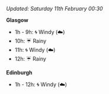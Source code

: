 *Updated: Saturday 11th February 00:30*

**Glasgow**

* 1h - 9h: :cyclone: Windy (:cloud:)
* 10h: :umbrella: Rainy
* 11h: :cyclone: Windy (:cloud:)
* 12h: :umbrella: Rainy

**Edinburgh**

* 1h - 12h: :cyclone: Windy (:cloud:)
